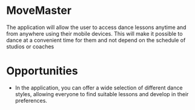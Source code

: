 # MoveMaster
The application will allow the user to access dance lessons anytime and from anywhere using their mobile devices. This will make it possible to dance at a convenient time for them and not depend on the schedule of studios or coaches
# Opportunities
- In the application, you can offer a wide selection of different dance styles, allowing everyone to find suitable lessons and develop in their preferences.

